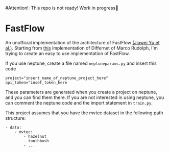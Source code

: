 #Attention!: This repo is not ready! Work in progress🚧
# FastFlow

An unofficial implementation of the architecture of FastFlow [(Jiawei Yu et al.)](https://arxiv.org/pdf/2111.07677v2.pdf).
Starting from [this](https://github.com/marco-rudolph/differnet) implementation of Differnet of Marco Rudolph, I'm trying to create an easy to use implementation of FastFlow.

If you use neptune, create a file named `neptuneparams.py` and insert this code
```
project="insert_name_of_neptune_project_here"
api_token="inset_token_here
```
These parameters are generated when you create a project on neptune, and you can find them there.
If you are not interested in using neptune, you can comment the neptune code and the import statement in `train.py`.

This project assumes that you have the mvtec dataset in the following path structure:
```
- data:
    - mvtec:
        - hazelnut
        - toothbush
        - ...
```